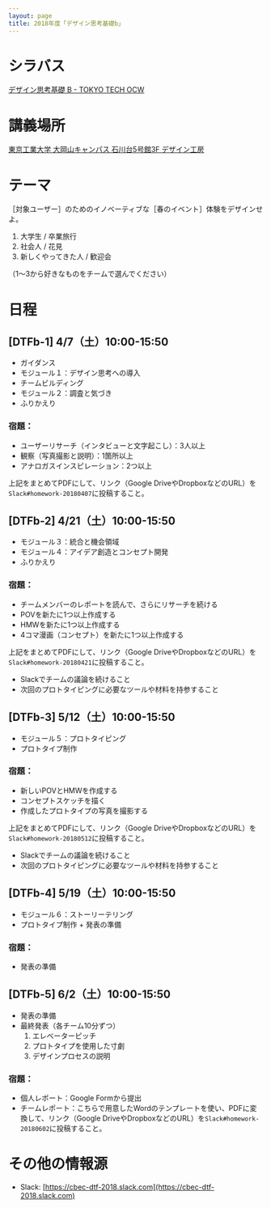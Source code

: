 ```yaml
---
layout: page
title: 2018年度「デザイン思考基礎b」
---
```


# シラバス

[デザイン思考基礎 B - TOKYO TECH OCW](http://www.ocw.titech.ac.jp/index.php?module=General&action=T0300&GakubuCD=2&GakkaCD=321502&KeiCD=15&course=2&KougiCD=201813496&Nendo=2018&lang=JA&vid=03)

# 講義場所

[東京工業大学 大岡山キャンパス 石川台5号館3F デザイン工房](/access/)

# テーマ

［対象ユーザー］のためのイノベーティブな［春のイベント］体験をデザインせよ。

1. 大学生 / 卒業旅行
2. 社会人 / 花見
3. 新しくやってきた人 / 歓迎会

（1〜3から好きなものをチームで選んでください）

# 日程

## [DTFb-1] 4/7（土）10:00-15:50

- ガイダンス
- モジュール１：デザイン思考への導入
- チームビルディング
- モジュール２：調査と気づき
- ふりかえり

### 宿題：

- ユーザーリサーチ（インタビューと文字起こし）：3人以上
- 観察（写真撮影と説明）：1箇所以上
- アナロガスインスピレーション：2つ以上

上記をまとめてPDFにして、リンク（Google DriveやDropboxなどのURL）を``Slack#homework-20180407``に投稿すること。

## [DTFb-2] 4/21（土）10:00-15:50

- モジュール３：統合と機会領域
- モジュール４：アイデア創造とコンセプト開発
- ふりかえり

### 宿題：

- チームメンバーのレポートを読んで、さらにリサーチを続ける
- POVを新たに1つ以上作成する
- HMWを新たに1つ以上作成する
- 4コマ漫画（コンセプト）を新たに1つ以上作成する

上記をまとめてPDFにして、リンク（Google DriveやDropboxなどのURL）を``Slack#homework-20180421``に投稿すること。

- Slackでチームの議論を続けること
- 次回のプロトタイピングに必要なツールや材料を持参すること

## [DTFb-3] 5/12（土）10:00-15:50

- モジュール５：プロトタイピング
- プロトタイプ制作

### 宿題：

- 新しいPOVとHMWを作成する
- コンセプトスケッチを描く
- 作成したプロトタイプの写真を撮影する

上記をまとめてPDFにして、リンク（Google DriveやDropboxなどのURL）を``Slack#homework-20180512``に投稿すること。

- Slackでチームの議論を続けること
- 次回のプロトタイピングに必要なツールや材料を持参すること

## [DTFb-4] 5/19（土）10:00-15:50

- モジュール６：ストーリーテリング
- プロトタイプ制作 + 発表の準備

### 宿題：

- 発表の準備

## [DTFb-5] 6/2（土）10:00-15:50

- 発表の準備
- 最終発表（各チーム10分ずつ）
  1. エレベーターピッチ
  2. プロトタイプを使用した寸劇
  3. デザインプロセスの説明

### 宿題：

- 個人レポート：Google Formから提出
- チームレポート：こちらで用意したWordのテンプレートを使い、PDFに変換して、リンク（Google DriveやDropboxなどのURL）を``Slack#homework-20180602``に投稿すること。

# その他の情報源

- Slack: [https://cbec-dtf-2018.slack.com](https://cbec-dtf-2018.slack.com)
